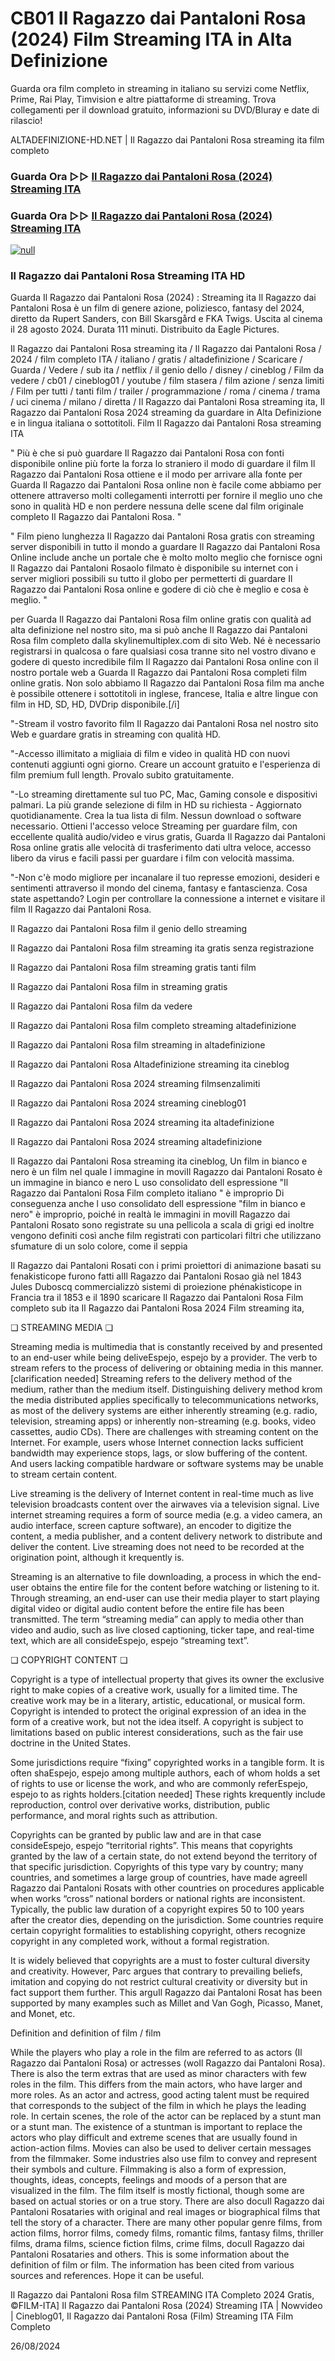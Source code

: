 # CB01 Il Ragazzo dai Pantaloni Rosa (2024) Film Streaming ITA in Alta Definizione

Guarda ora film completo in streaming in italiano su servizi come Netflix, Prime, Rai Play, Timvision e altre piattaforme di streaming. Trova collegamenti per il download gratuito, informazioni su DVD/Bluray e date di rilascio!

ALTADEFINIZIONE-HD.NET | Il Ragazzo dai Pantaloni Rosa streaming ita film completo

### Guarda Ora ▷▷ [Il Ragazzo dai Pantaloni Rosa (2024) Streaming ITA](https://t.co/gI2jm6CpnK)

### Guarda Ora ▷▷ [Il Ragazzo dai Pantaloni Rosa (2024) Streaming ITA](https://t.co/gI2jm6CpnK)

[![null](https://static.wixstatic.com/media/855a25_043b5abeb4ae4d35ac003198e7fe56ed~mv2.gif)](https://t.co/gI2jm6CpnK)

### Il Ragazzo dai Pantaloni Rosa Streaming ITA HD

Guarda Il Ragazzo dai Pantaloni Rosa (2024) : Streaming ita Il Ragazzo dai Pantaloni Rosa è un film di genere azione, poliziesco, fantasy del 2024, diretto da Rupert Sanders, con Bill Skarsgård e FKA Twigs. Uscita al cinema il 28 agosto 2024. Durata 111 minuti. Distribuito da Eagle Pictures.

Il Ragazzo dai Pantaloni Rosa streaming ita / Il Ragazzo dai Pantaloni Rosa / 2024 / film completo ITA / italiano / gratis / altadefinizione / Scaricare / Guarda / Vedere / sub ita / netflix / il genio dello / disney / cineblog / Film da vedere / cb01 / cineblog01 / youtube / film stasera / film azione / senza limiti / Film per tutti / tanti film / trailer / programmazione / roma / cinema / trama / uci cinema / milano / diretta / Il Ragazzo dai Pantaloni Rosa streaming ita, Il Ragazzo dai Pantaloni Rosa 2024 streaming da guardare in Alta Definizione e in lingua italiana o sottotitoli. Film Il Ragazzo dai Pantaloni Rosa streaming ITA

" Più è che si può guardare Il Ragazzo dai Pantaloni Rosa con fonti disponibile online più forte la forza lo straniero il modo di guardare il film Il Ragazzo dai Pantaloni Rosa ottiene e il modo per arrivare alla fonte per Guarda Il Ragazzo dai Pantaloni Rosa online non è facile come abbiamo per ottenere attraverso molti collegamenti interrotti per fornire il meglio uno che sono in qualità HD e non perdere nessuna delle scene dal film originale completo Il Ragazzo dai Pantaloni Rosa. "

" Film pieno lunghezza Il Ragazzo dai Pantaloni Rosa gratis con streaming server disponibili in tutto il mondo a guardare Il Ragazzo dai Pantaloni Rosa Online include anche un portale che è molto molto meglio che fornisce ogni Il Ragazzo dai Pantaloni Rosaolo filmato è disponibile su internet con i server migliori possibili su tutto il globo per permetterti di guardare Il Ragazzo dai Pantaloni Rosa online e godere di ciò che è meglio e cosa è meglio. "

per Guarda Il Ragazzo dai Pantaloni Rosa film online gratis con qualità ad alta definizione nel nostro sito, ma si può anche Il Ragazzo dai Pantaloni Rosa film completo dalla skylinemultiplex.com di sito Web. Né è necessario registrarsi in qualcosa o fare qualsiasi cosa tranne sito nel vostro divano e godere di questo incredibile film Il Ragazzo dai Pantaloni Rosa online con il nostro portale web a Guarda Il Ragazzo dai Pantaloni Rosa completi film online gratis. Non solo abbiamo Il Ragazzo dai Pantaloni Rosa film ma anche è possibile ottenere i sottotitoli in inglese, francese, Italia e altre lingue con film in HD, SD, HD, DVDrip disponibile.[/i]

"-Stream il vostro favorito film Il Ragazzo dai Pantaloni Rosa nel nostro sito Web e guardare gratis in streaming con qualità HD.

"-Accesso illimitato a migliaia di film e video in qualità HD con nuovi contenuti aggiunti ogni giorno. Creare un account gratuito e l'esperienza di film premium full length. Provalo subito gratuitamente.

"-Lo streaming direttamente sul tuo PC, Mac, Gaming console e dispositivi palmari. La più grande selezione di film in HD su richiesta - Aggiornato quotidianamente. Crea la tua lista di film. Nessun download o software necessario. Ottieni l'accesso veloce Streaming per guardare film, con eccellente qualità audio/video e virus gratis, Guarda Il Ragazzo dai Pantaloni Rosa online gratis alle velocità di trasferimento dati ultra veloce, accesso libero da virus e facili passi per guardare i film con velocità massima.

"-Non c'è modo migliore per incanalare il tuo represse emozioni, desideri e sentimenti attraverso il mondo del cinema, fantasy e fantascienza. Cosa state aspettando? Login per controllare la connessione a internet e visitare il film Il Ragazzo dai Pantaloni Rosa.

Il Ragazzo dai Pantaloni Rosa film il genio dello streaming

Il Ragazzo dai Pantaloni Rosa film streaming ita gratis senza registrazione

Il Ragazzo dai Pantaloni Rosa film streaming gratis tanti film

Il Ragazzo dai Pantaloni Rosa film in streaming gratis

Il Ragazzo dai Pantaloni Rosa film da vedere

Il Ragazzo dai Pantaloni Rosa film completo streaming altadefinizione

Il Ragazzo dai Pantaloni Rosa film streaming in altadefinizione

Il Ragazzo dai Pantaloni Rosa Altadefinizione streaming ita cineblog

Il Ragazzo dai Pantaloni Rosa 2024 streaming filmsenzalimiti

Il Ragazzo dai Pantaloni Rosa 2024 streaming cineblog01

Il Ragazzo dai Pantaloni Rosa 2024 streaming ita altadefinizione

Il Ragazzo dai Pantaloni Rosa 2024 streaming altadefinizione

Il Ragazzo dai Pantaloni Rosa streaming ita cineblog, Un film in bianco e nero è un film nel quale l immagine in moviIl Ragazzo dai Pantaloni Rosato è un immagine in bianco e nero L uso consolidato dell espressione "Il Ragazzo dai Pantaloni Rosa Film completo italiano " è improprio Di conseguenza anche l uso consolidato dell espressione "film in bianco e nero" è improprio, poiché in realtà le immagini in moviIl Ragazzo dai Pantaloni Rosato sono registrate su una pellicola a scala di grigi ed inoltre vengono definiti così anche film registrati con particolari filtri che utilizzano sfumature di un solo colore, come il seppia

Il Ragazzo dai Pantaloni Rosati con i primi proiettori di animazione basati su fenakisticope furono fatti alIl Ragazzo dai Pantaloni Rosao già nel 1843 Jules Duboscq commercializzò sistemi di proiezione phénakisticope in Francia tra il 1853 e il 1890 scaricare Il Ragazzo dai Pantaloni Rosa Film completo sub ita Il Ragazzo dai Pantaloni Rosa 2024 Film streaming ita,

❏ STREAMING MEDIA ❏

Streaming media is multimedia that is constantly received by and presented to an end-user while being deliveEspejo, espejo by a provider. The verb to stream refers to the process of delivering or obtaining media in this manner.[clarification needed] Streaming refers to the delivery method of the medium, rather than the medium itself. Distinguishing delivery method krom the media distributed applies specifically to telecommunications networks, as most of the delivery systems are either inherently streaming (e.g. radio, television, streaming apps) or inherently non-streaming (e.g. books, video cassettes, audio CDs). There are challenges with streaming content on the Internet. For example, users whose Internet connection lacks sufficient bandwidth may experience stops, lags, or slow buffering of the content. And users lacking compatible hardware or software systems may be unable to stream certain content.

Live streaming is the delivery of Internet content in real-time much as live television broadcasts content over the airwaves via a television signal. Live internet streaming requires a form of source media (e.g. a video camera, an audio interface, screen capture software), an encoder to digitize the content, a media publisher, and a content delivery network to distribute and deliver the content. Live streaming does not need to be recorded at the origination point, although it krequently is.

Streaming is an alternative to file downloading, a process in which the end-user obtains the entire file for the content before watching or listening to it. Through streaming, an end-user can use their media player to start playing digital video or digital audio content before the entire file has been transmitted. The term “streaming media” can apply to media other than video and audio, such as live closed captioning, ticker tape, and real-time text, which are all consideEspejo, espejo “streaming text”.

❏ COPYRIGHT CONTENT ❏

Copyright is a type of intellectual property that gives its owner the exclusive right to make copies of a creative work, usually for a limited time. The creative work may be in a literary, artistic, educational, or musical form. Copyright is intended to protect the original expression of an idea in the form of a creative work, but not the idea itself. A copyright is subject to limitations based on public interest considerations, such as the fair use doctrine in the United States.

Some jurisdictions require “fixing” copyrighted works in a tangible form. It is often shaEspejo, espejo among multiple authors, each of whom holds a set of rights to use or license the work, and who are commonly referEspejo, espejo to as rights holders.[citation needed] These rights krequently include reproduction, control over derivative works, distribution, public performance, and moral rights such as attribution.

Copyrights can be granted by public law and are in that case consideEspejo, espejo “territorial rights”. This means that copyrights granted by the law of a certain state, do not extend beyond the territory of that specific jurisdiction. Copyrights of this type vary by country; many countries, and sometimes a large group of countries, have made agreeIl Ragazzo dai Pantaloni Rosats with other countries on procedures applicable when works “cross” national borders or national rights are inconsistent. Typically, the public law duration of a copyright expires 50 to 100 years after the creator dies, depending on the jurisdiction. Some countries require certain copyright formalities to establishing copyright, others recognize copyright in any completed work, without a formal registration.

It is widely believed that copyrights are a must to foster cultural diversity and creativity. However, Parc argues that contrary to prevailing beliefs, imitation and copying do not restrict cultural creativity or diversity but in fact support them further. This arguIl Ragazzo dai Pantaloni Rosat has been supported by many examples such as Millet and Van Gogh, Picasso, Manet, and Monet, etc.

Definition and definition of film / film

While the players who play a role in the film are referred to as actors (Il Ragazzo dai Pantaloni Rosa) or actresses (woIl Ragazzo dai Pantaloni Rosa). There is also the term extras that are used as minor characters with few roles in the film. This differs from the main actors, who have larger and more roles. As an actor and actress, good acting talent must be required that corresponds to the subject of the film in which he plays the leading role. In certain scenes, the role of the actor can be replaced by a stunt man or a stunt man. The existence of a stuntman is important to replace the actors who play difficult and extreme scenes that are usually found in action-action films. Movies can also be used to deliver certain messages from the filmmaker. Some industries also use film to convey and represent their symbols and culture. Filmmaking is also a form of expression, thoughts, ideas, concepts, feelings and moods of a person that are visualized in the film. The film itself is mostly fictional, though some are based on actual stories or on a true story. There are also docuIl Ragazzo dai Pantaloni Rosataries with original and real images or biographical films that tell the story of a character. There are many other popular genre films, from action films, horror films, comedy films, romantic films, fantasy films, thriller films, drama films, science fiction films, crime films, docuIl Ragazzo dai Pantaloni Rosataries and others. This is some information about the definition of film or film. The information has been cited from various sources and references. Hope it can be useful.

Il Ragazzo dai Pantaloni Rosa film STREAMING ITA Completo 2024 Gratis, ©FILM-ITA] Il Ragazzo dai Pantaloni Rosa (2024) Streaming ITA | Nowvideo | Cineblog01, Il Ragazzo dai Pantaloni Rosa (Film) Streaming ITA Film Completo

26/08/2024
